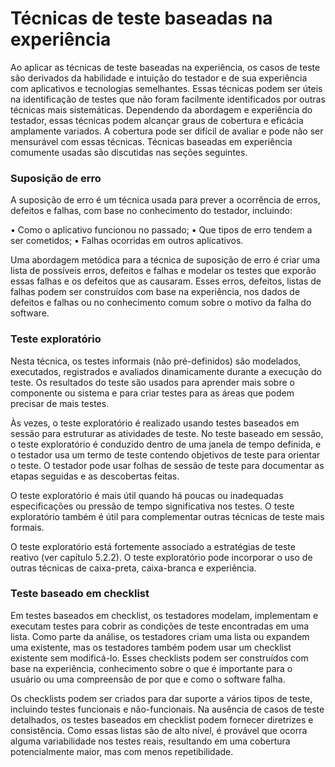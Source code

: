 # Técnicas de teste baseadas na experiência

Ao aplicar as técnicas de teste baseadas na experiência, os casos de teste são derivados da habilidade
e intuição do testador e de sua experiência com aplicativos e tecnologias semelhantes. Essas técnicas podem ser úteis na identificação de testes que não foram facilmente identificados por outras técnicas mais sistemáticas. Dependendo da abordagem e experiência do testador, essas técnicas podem alcançar graus de cobertura e eficácia amplamente variados. A cobertura pode ser difícil de avaliar e pode não ser mensurável com essas técnicas. Técnicas baseadas em experiência comumente usadas são discutidas nas seções seguintes.

### Suposição de erro

A suposição de erro é um técnica usada para prever a ocorrência de erros, defeitos e falhas, com base no conhecimento do testador, incluindo: 

• Como o aplicativo funcionou no passado;
• Que tipos de erro tendem a ser cometidos;
• Falhas ocorridas em outros aplicativos.

Uma abordagem metódica para a técnica de suposição de erro é criar uma lista de possíveis erros, defeitos e falhas e modelar os testes que exporão essas falhas e os defeitos que as causaram. Esses erros, defeitos, listas de falhas podem ser construídos com base na experiência, nos dados de defeitos e falhas ou no conhecimento comum sobre o motivo da falha do software.


### Teste exploratório

Nesta técnica, os testes informais (não pré-definidos) são modelados, executados, registrados e
avaliados dinamicamente durante a execução do teste. Os resultados do teste são usados para aprender mais sobre o componente ou sistema e para criar testes para as áreas que podem precisar
de mais testes. 

Às vezes, o teste exploratório é realizado usando testes baseados em sessão para estruturar as atividades de teste. No teste baseado em sessão, o teste exploratório é conduzido dentro de uma janela de tempo definida, e o testador usa um termo de teste contendo objetivos de teste para orientar o teste. O testador pode usar folhas de sessão de teste para documentar as etapas seguidas e as descobertas feitas.

O teste exploratório é mais útil quando há poucas ou inadequadas especificações ou pressão de tempo significativa nos testes. O teste exploratório também é útil para complementar outras técnicas de teste mais formais.

O teste exploratório está fortemente associado a estratégias de teste reativo (ver capítulo 5.2.2). O teste exploratório pode incorporar o uso de outras técnicas de caixa-preta, caixa-branca e experiência.

### Teste baseado em checklist

Em testes baseados em checklist, os testadores modelam, implementam e executam testes para cobrir as condições de teste encontradas em uma lista. Como parte da análise, os testadores criam uma lista ou expandem uma existente, mas os testadores também podem usar um checklist existente sem modificá-lo. Esses checklists podem ser construídos com base na experiência, conhecimento sobre o que é importante para o usuário ou uma compreensão de por que e como o software falha.

Os checklists podem ser criados para dar suporte a vários tipos de teste, incluindo testes funcionais e não-funcionais. Na ausência de casos de teste detalhados, os testes baseados em checklist podem fornecer diretrizes e consistência. Como essas listas são de alto nível, é provável que ocorra alguma variabilidade nos testes reais, resultando em uma cobertura potencialmente maior, mas com menos repetibilidade.
